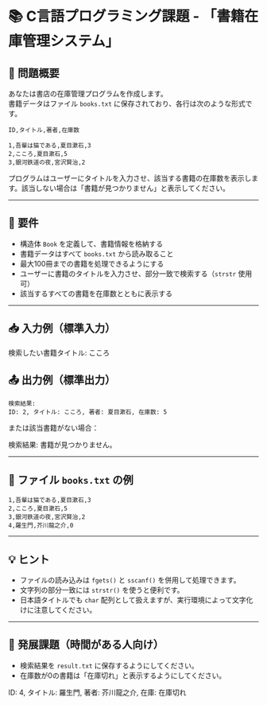# 📚 C言語プログラミング課題 - 「書籍在庫管理システム」

## 📝 問題概要

あなたは書店の在庫管理プログラムを作成します。  
書籍データはファイル `books.txt` に保存されており、各行は次のような形式です。

`ID,タイトル,著者,在庫数`

```
1,吾輩は猫である,夏目漱石,3
2,こころ,夏目漱石,5
3,銀河鉄道の夜,宮沢賢治,2
```

プログラムはユーザーにタイトルを入力させ、該当する書籍の在庫数を表示します。該当しない場合は「書籍が見つかりません」と表示してください。

---

## 🎯 要件

- 構造体 `Book` を定義して、書籍情報を格納する
- 書籍データはすべて `books.txt` から読み取ること
- 最大100冊までの書籍を処理できるようにする
- ユーザーに書籍のタイトルを入力させ、部分一致で検索する（`strstr` 使用可）
- 該当するすべての書籍を在庫数とともに表示する

---

## 📥 入力例（標準入力）

検索したい書籍タイトル: こころ

## 📤 出力例（標準出力）
```
検索結果:
ID: 2, タイトル: こころ, 著者: 夏目漱石, 在庫数: 5
```

または該当書籍がない場合：

検索結果:
書籍が見つかりません。

---

## 📎 ファイル `books.txt` の例
```
1,吾輩は猫である,夏目漱石,3
2,こころ,夏目漱石,5
3,銀河鉄道の夜,宮沢賢治,2
4,羅生門,芥川龍之介,0
```

---

## 💡 ヒント

- ファイルの読み込みは `fgets()` と `sscanf()` を併用して処理できます。
- 文字列の部分一致には `strstr()` を使うと便利です。
- 日本語タイトルでも `char` 配列として扱えますが、実行環境によって文字化けに注意してください。

---

## 🧩 発展課題（時間がある人向け）

- 検索結果を `result.txt` に保存するようにしてください。
- 在庫数が0の書籍は「在庫切れ」と表示するようにしてください。

ID: 4, タイトル: 羅生門, 著者: 芥川龍之介, 在庫: 在庫切れ